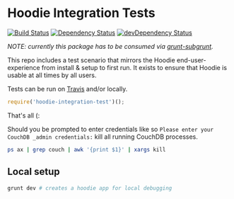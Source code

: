 # Hoodie Integration Tests
[![Build Status](https://travis-ci.org/hoodiehq/hoodie-integration-test.svg)](https://travis-ci.org/hoodiehq/hoodie-integration-test)
[![Dependency Status](https://david-dm.org/hoodiehq/hoodie-integration-test.svg)](https://david-dm.org/hoodiehq/hoodie-integration-test)
[![devDependency Status](https://david-dm.org/hoodiehq/hoodie-integration-test/dev-status.svg)](https://david-dm.org/hoodiehq/hoodie-integration-test#info=devDependencies)

*NOTE: currently this package has to be consumed via [grunt-subgrunt](https://github.com/tusbar/grunt-subgrunt).*

This repo includes a test scenario that mirrors the Hoodie end-user-experience from install & setup to first run. It exists to ensure that Hoodie is usable at all times by all users.

Tests can be run on [Travis](https://travis-ci.org) and/or locally.

```js
require('hoodie-integration-test')();
```

That's all (:

Should you be prompted to enter credentials like so `Please enter your CouchDB _admin credentials:` kill all running CouchDB processes.
```bash
ps ax | grep couch | awk '{print $1}' | xargs kill
``` 

## Local setup

```bash
grunt dev # creates a hoodie app for local debugging
```
